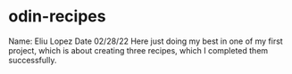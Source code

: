 # odin-recipes
Name: Eliu Lopez
Date 02/28/22
Here just doing my best in one of my first project, which is about creating three recipes, which I completed them successfully.
